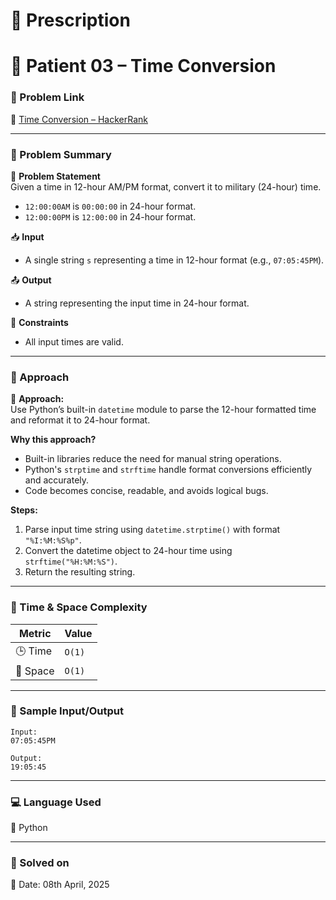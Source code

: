 # 📜 Prescription

# 💊 Patient 03 – Time Conversion

### 📌 Problem Link  
🔗 [Time Conversion – HackerRank](https://www.hackerrank.com/challenges/one-month-preparation-kit-time-conversion/problem?isFullScreen=true&h_l=interview&playlist_slugs%5B%5D=preparation-kits&playlist_slugs%5B%5D=one-month-preparation-kit&playlist_slugs%5B%5D=one-month-week-one)

---

### 🧠 Problem Summary

🧮 **Problem Statement**  
Given a time in 12-hour AM/PM format, convert it to military (24-hour) time.  
- `12:00:00AM` is `00:00:00` in 24-hour format.  
- `12:00:00PM` is `12:00:00` in 24-hour format.

📥 **Input**  
- A single string `s` representing a time in 12-hour format (e.g., `07:05:45PM`).

📤 **Output**  
- A string representing the input time in 24-hour format.

📌 **Constraints**  
- All input times are valid.

---

### 🚀 Approach

📌 **Approach:**  
Use Python’s built-in `datetime` module to parse the 12-hour formatted time and reformat it to 24-hour format.

**Why this approach?**  
- Built-in libraries reduce the need for manual string operations.
- Python's `strptime` and `strftime` handle format conversions efficiently and accurately.
- Code becomes concise, readable, and avoids logical bugs.

**Steps:**  
1. Parse input time string using `datetime.strptime()` with format `"%I:%M:%S%p"`.
2. Convert the datetime object to 24-hour time using `strftime("%H:%M:%S")`.
3. Return the resulting string.

---

### 🧮 Time & Space Complexity

| Metric        | Value     |
|---------------|-----------|
| 🕒 Time        | `O(1)`    |
| 🧠 Space       | `O(1)`    |

---

### 🧪 Sample Input/Output

```
Input:
07:05:45PM

Output:
19:05:45

```

---

### 💻 Language Used  
💬 Python  

---

### 📅 Solved on  
📆 Date: 08th April, 2025
